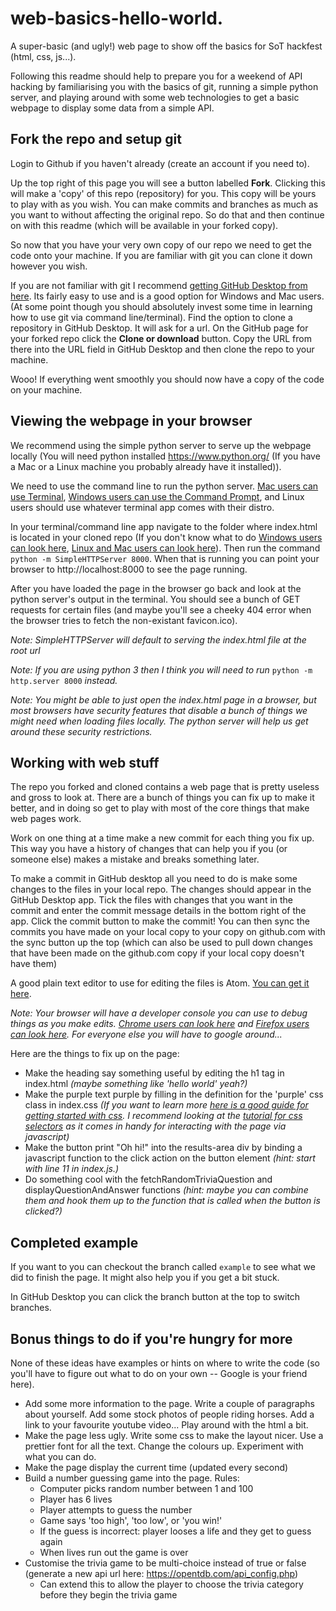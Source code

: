 # web-basics-hello-world.
A super-basic (and ugly!) web page to show off the basics for SoT hackfest (html, css, js...).

Following this readme should help to prepare you for a weekend of API hacking by familiarising you with the basics of git, running a simple python server, and playing around with some web technologies to get a basic webpage to display some data from a simple API.

## Fork the repo and setup git
Login to Github if you haven't already (create an account if you need to).

Up the top right of this page you will see a button labelled **Fork**. Clicking this will make a 'copy' of this repo (repository) for you. This copy will be yours to play with as you wish. You can make commits and branches as much as you want to without affecting the original repo. So do that and then continue on with this readme (which will be available in your forked copy).

So now that you have your very own copy of our repo we need to get the code onto your machine. If you are familiar with git you can clone it down however you wish.

If you are not familiar with git I recommend [getting GitHub Desktop from here](https://desktop.github.com/). Its fairly easy to use and is a good option for Windows and Mac users. (At some point though you should absolutely invest some time in learning how to use git via command line/terminal). Find the option to clone a repository in GitHub Desktop. It will ask for a url. On the GitHub page for your forked repo click the **Clone or download** button. Copy the URL from there into the URL field in GitHub Desktop and then clone the repo to your machine.

Wooo! If everything went smoothly you should now have a copy of the code on your machine.

## Viewing the webpage in your browser
We recommend using the simple python server to serve up the webpage locally (You will need python installed https://www.python.org/ (If you have a Mac or a Linux machine you probably already have it installed)).

We need to use the command line to run the python server. [Mac users can use Terminal](http://www.wikihow.com/Open-a-Terminal-Window-in-Mac), [Windows users can use the Command Prompt](http://www.digitalcitizen.life/7-ways-launch-command-prompt-windows-7-windows-8), and Linux users should use whatever terminal app comes with their distro.

In your terminal/command line app navigate to the folder where index.html is located in your cloned repo (If you don't know what to do [Windows users can look here](http://www.digitalcitizen.life/command-prompt-how-use-basic-commands), [Linux and Mac users can look here](http://linuxcommand.org/lc3_lts0020.php)). Then run the command `python -m SimpleHTTPServer 8000`. When that is running you can point your browser to http://localhost:8000 to see the page running.

After you have loaded the page in the browser go back and look at the python server's output in the terminal. You should see a bunch of GET requests for certain files (and maybe you'll see a cheeky 404 error when the browser tries to fetch the non-existant favicon.ico).

_Note: SimpleHTTPServer will default to serving the index.html file at the root url_

_Note: If you are using python 3 then I think you will need to run_ `python -m http.server 8000` _instead._

_Note: You might be able to just open the index.html page in a browser, but most browsers have security features that disable a bunch of things we might need when loading files locally. The python server will help us get around these security restrictions._

## Working with web stuff
The repo you forked and cloned contains a web page that is pretty useless and gross to look at. There are a bunch of things you can fix up to make it better, and in doing so get to play with most of the core things that make web pages work.

Work on one thing at a time make a new commit for each thing you fix up. This way you have a history of changes that can help you if you (or someone else) makes a mistake and breaks something later.

To make a commit in GitHub desktop all you need to do is make some changes to the files in your local repo. The changes should appear in the GitHub Desktop app. Tick the files with changes that you want in the commit and enter the commit message details in the bottom right of the app. Click the commit button to make the commit! You can then sync the commits you have made on your local copy to your copy on github.com with the sync button up the top (which can also be used to pull down changes that have been made on the github.com copy if your local copy doesn't have them)

A good plain text editor to use for editing the files is Atom. [You can get it here](https://atom.io/).

_Note: Your browser will have a developer console you can use to debug things as you make edits. [Chrome users can look here](https://developer.chrome.com/devtools) and [Firefox users can look here](https://developer.mozilla.org/en-US/docs/Tools/Web_Console/Opening_the_Web_Console). For everyone else you will have to google around..._

Here are the things to fix up on the page:
* Make the heading say something useful by editing the h1 tag in index.html _(maybe something like 'hello world' yeah?)_
* Make the purple text purple by filling in the definition for the 'purple' css class in index.css _(If you want to learn more [here is a good guide for getting started with css](https://developer.mozilla.org/en-US/docs/Learn/CSS/Introduction_to_CSS). I recommend looking at the [tutorial for css selectors](https://developer.mozilla.org/en-US/docs/Learn/CSS/Introduction_to_CSS/Selectors) as it comes in handy for interacting with the page via javascript)_
* Make the button print "Oh hi!" into the results-area div by binding a javascript function to the click action on the button element _(hint: start with line 11 in index.js.)_
* Do something cool with the fetchRandomTriviaQuestion and displayQuestionAndAnswer functions _(hint: maybe you can combine them and hook them up to the function that is called when the button is clicked?)_

## Completed example
If you want to you can checkout the branch called `example` to see what we did to finish the page. It might also help you if you get a bit stuck.

In GitHub Desktop you can click the branch button at the top to switch branches.

## Bonus things to do if you're hungry for more
None of these ideas have examples or hints on where to write the code (so you'll have to figure out what to do on your own -- Google is your friend here).
* Add some more information to the page. Write a couple of paragraphs about yourself. Add some stock photos of people riding horses. Add a link to your favourite youtube video... Play around with the html a bit.
* Make the page less ugly. Write some css to make the layout nicer. Use a prettier font for all the text. Change the colours up. Experiment with what you can do.
* Make the page display the current time (updated every second)
* Build a number guessing game into the page. Rules:
  * Computer picks random number between 1 and 100
  * Player has 6 lives
  * Player attempts to guess the number
  * Game says 'too high', 'too low', or 'you win!'
  * If the guess is incorrect: player looses a life and they get to guess again
  * When lives run out the game is over
* Customise the trivia game to be multi-choice instead of true or false (generate a new api url here: https://opentdb.com/api_config.php)
  * Can extend this to allow the player to choose the trivia category before they begin the trivia game

